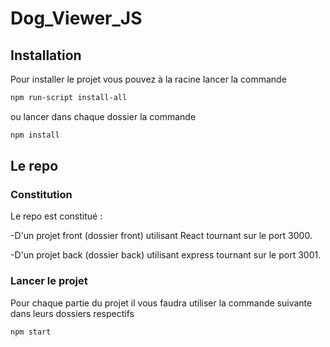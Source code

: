 # Dog_Viewer_JS

## Installation

Pour installer le projet vous pouvez à la racine lancer la commande
```bash
npm run-script install-all
```
ou lancer dans chaque dossier la commande
```bash
npm install
```

## Le repo
### Constitution
Le repo est constitué : 

-D'un projet front (dossier front) utilisant React tournant sur le port 3000.

-D'un projet back (dossier back) utilisant express tournant sur le port 3001.


### Lancer le projet
Pour chaque partie du projet il vous faudra utiliser la commande suivante dans leurs dossiers respectifs
```bash
npm start
```

